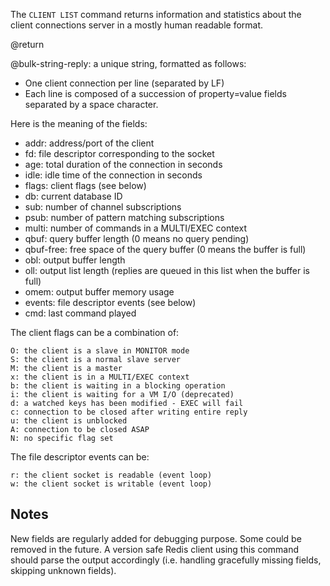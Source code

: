 The `CLIENT LIST` command returns information and statistics about the client
connections server in a mostly human readable format.

@return

@bulk-string-reply: a unique string, formatted as follows:

*   One client connection per line (separated by LF)
*   Each line is composed of a succession of property=value fields separated
    by a space character.

Here is the meaning of the fields:

*   addr: address/port of the client
*   fd: file descriptor corresponding to the socket
*   age: total duration of the connection in seconds
*   idle: idle time of the connection in seconds
*   flags: client flags (see below)
*   db: current database ID
*   sub: number of channel subscriptions
*   psub: number of pattern matching subscriptions
*   multi: number of commands in a MULTI/EXEC context
*   qbuf: query buffer length (0 means no query pending)
*   qbuf-free: free space of the query buffer (0 means the buffer is full)
*   obl: output buffer length
*   oll: output list length (replies are queued in this list when the buffer is full)
*   omem: output buffer memory usage
*   events: file descriptor events (see below)
*   cmd: last command played

The client flags can be a combination of:

```
O: the client is a slave in MONITOR mode
S: the client is a normal slave server
M: the client is a master
x: the client is in a MULTI/EXEC context
b: the client is waiting in a blocking operation
i: the client is waiting for a VM I/O (deprecated)
d: a watched keys has been modified - EXEC will fail
c: connection to be closed after writing entire reply
u: the client is unblocked
A: connection to be closed ASAP
N: no specific flag set
```

The file descriptor events can be:

```
r: the client socket is readable (event loop)
w: the client socket is writable (event loop)
```

## Notes

New fields are regularly added for debugging purpose. Some could be removed
in the future. A version safe Redis client using this command should parse
the output accordingly (i.e. handling gracefully missing fields, skipping
unknown fields).
